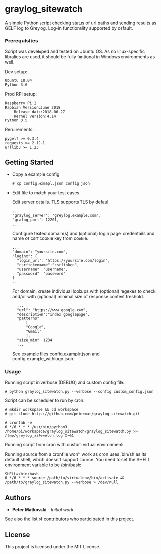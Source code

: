 # graylog_sitewatch

A simple Python script checking status of url paths and sending results as GELF log to Greylog. Log-in functionality supported by default.

### Prerequisites

Script was developed and tested on Ubuntu OS. As no linux-specific libralies are used, it should be fully funtional in Windows environments as well.
 
Dev setup:
```
Ubuntu 18.04
Python 3.6
```
Prod RPI setup:
```
Raspberry Pi 2  
Rapbian Version:June 2018
    Release date:2018-06-27
    Kernel version:4.14
Python 3.5
```
Reruirements:
```
pygelf >= 0.3.4
requests >= 2.19.1
urllib3 >= 1.23
```

## Getting Started

- Copy a example config

      # cp config.exmapl.json config.json

- Edit file to match your test cases
    
    Edit server details. TLS supports TLS by defaul
      
      ...
      "graylog_server": "greylog.example.com",
      "gralog_port": 12201,
      ...
      
    Configure texted domain(s) and (optional) login page, credentails and name of csrf cookie key from cookie.
    
      ...
      "domain": "yoursite.com",
      "loginx": {
        "login_url": "https://yoursite.com/login",
        "csrftokenname":"csrftoken",
        "username": "username",
        "password": "password"
      }
      ...
      
    For domain, create individual lookups with (optional) regexes to check and/or with (optional) minimal size of response content treshold.
    
        ...
        "url": "https://www.google.com",
        "description":"index googlepage",
        "patterns": 
            [
            "Google",
            "Gmail"
            ],
        "size_min": 1234 
        ...

    See example files config.example.json and config.example_withlogn.json.

### Usage

Running script in verbose (DEBUG) and custom config file:

```
# python graylog_sitewatch.py --verbose --config custom_config.json
```

Script can be scheduler to run by cron:

```
# mkdir workspace && cd workspace
# git clone https://github.com/petermat/graylog_sitewatch.git

# crontab -e
0 */6 * * * /usr/bin/python3 /home/pi/workspace/graylog_sitewatch/graylog_sitewatch.py >> /tmp/graylog_sitewatch.log 2>&1

```

Running script from cron with custom virtual environment:
    
Running source from a cronfile won't work as cron uses /bin/sh as its default shell, which doesn't support source. You need to set the SHELL environment variable to be /bin/bash:
```
SHELL=/bin/bash
0 */6 * * * source /path/to/virtualenv/bin/activate && /path/to/graylog_sitewatch.py --verbose > /dev/null
```


## Authors

* **Peter Matkovski** - *Initial work*

See also the list of [contributors](#) who participated in this project.

## License

This project is licensed under the MIT License.

